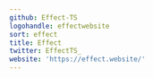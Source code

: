 ```yaml
---
github: Effect-TS
logohandle: effectwebsite
sort: effect
title: Effect
twitter: EffectTS_
website: 'https://effect.website/'
---
```

